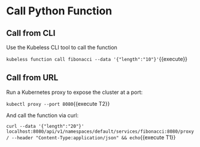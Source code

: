 # Call Python Function #

## Call from CLI ##

Use the Kubeless CLI tool to call the function

`kubeless function call fibonacci --data '{"length":"10"}'`{{execute}}

## Call from URL ##

Run a Kubernetes proxy to expose the cluster at a port:

`kubectl proxy --port 8080`{{execute T2}}

And call the function via curl:

`curl --data '{"length":"20"}' localhost:8080/api/v1/namespaces/default/services/fibonacci:8080/proxy/ --header "Content-Type:application/json" && echo`{{execute T1}}

